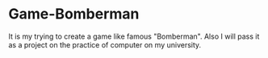 # Game-Bomberman
It is my trying to create a game like famous "Bomberman". Also I will pass it as a project on the practice of computer on my university.
